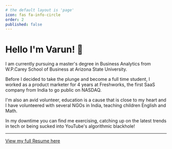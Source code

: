 ```yaml
---
# the default layout is 'page'
icon: fas fa-info-circle
order: 2
published: false
---
```


# Hello I'm Varun! 👋
 
I am currently pursuing a master's degree in Business Analytics from W.P.Carey School of Business at Arizona State University. 

Before I decided to take the plunge and become a full time student, I worked as a product marketer for 4 years at Freshworks, the first SaaS company from India to go public on NASDAQ. 

I'm also an avid volunteer, education is a cause that is close to my heart and I have volunteered with several NGOs in India, teaching children English and Math. 

In my downtime you can find me exercising, catching up on the latest trends in tech or being sucked into YouTube's algorithmic blackhole! 

___ 

[View my full Resume here](https://drive.google.com/file/d/1YtK759KJtHEmF5dm1-tWDwmRUR9SSlP9/view?usp=sharing)  


